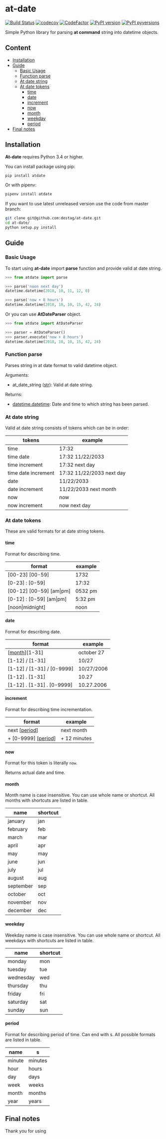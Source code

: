 # at-date

[![Build Status](https://travis-ci.org/destag/at-date.svg?branch=master)](https://travis-ci.org/destag/at-date)
[![codecov](https://codecov.io/gh/destag/at-date/branch/master/graph/badge.svg)](https://codecov.io/gh/destag/at-date)
[![CodeFactor](https://www.codefactor.io/repository/github/destag/at-date/badge)](https://www.codefactor.io/repository/github/destag/at-date)
[![PyPI version](https://badge.fury.io/py/atdate.svg)](https://badge.fury.io/py/atdate)
[![PyPI pyversions](https://img.shields.io/pypi/pyversions/atdate.svg)](https://pypi.python.org/pypi/atdate/)

Simple Python library for parsing **at command** string into datetime objects.

## Content

- [Installation](#installation)
- [Guide](#guide)
  - [Basic Usage](#basic-usage)
  - [Function parse](#function-parse)
  - [At date string](#at-date-string)
  - [At date tokens](#at-date-tokens)
    - [time](#time)
    - [date](#date)
    - [increment](#increment)
    - [now](#now)
    - [month](#month)
    - [weekday](#weekday)
    - [period](#period)
- [Final notes](#final-notes)

## Installation

**At-date** requires Python 3.4 or higher.

You can install package using pip:

```bash
pip install atdate
```

Or with pipenv:

```bash
pipenv install atdate
```

If you want to use latest unreleased version use the  code from master branch:

```bash
git clone git@github.com:destag/at-date.git
cd at-date/
python setup.py install
```

## Guide

### Basic Usage

To start using **at-date** import **parse** function and provide valid at date string.

```python
>>> from atdate import parse

>>> parse('noon next day')
datetime.datetime(2018, 10, 11, 12, 0)

>>> parse('now + 8 hours')
datetime.datetime(2018, 10, 10, 15, 42, 24)
```

Or you can use **AtDateParser** object.

```python
>>> from atdate import AtDateParser

>>> parser = AtDateParser()
>>> parser.execute('now + 8 hours')
datetime.datetime(2018, 10, 10, 15, 42, 24)
```

### Function parse

Parses string in at date format to valid datetime object.

Arguments:

- at_date_string ([str](https://docs.python.org/3/library/stdtypes.html?highlight=str#str)): Valid at date string.

Returns:

- [datetime.datetime](https://docs.python.org/3/library/datetime.html#datetime-objects): Date and time to which string has been parsed.

### At date string

Valid at date string consists of tokens which can be in order:

tokens|example
---|---
time|17:32
time date|17:32 11/22/2033
time increment|17:32 next day
time date increment|17:32 11/22/2033 next day
date|11/22/2033
date increment|11/22/2033 next month
now|now
now increment|now next day

### At date tokens

These are valid formats for at date string tokens.

#### time

Format for describing time.

format|example
---|---
\[00-23\] \[00-59\]|1732
\[0-23\] : \[0-59\]|17:32
\[00-12\] \[00-59\] \[am\|pm\]|0532 pm
\[0-12\] : \[0-59\] \[am\|pm\]|5:32 pm
\[noon\|midnight\]|noon

#### date

Format for describing date.

format|example
---|---
\[[month](#month)\]\[1-31\]|october 27
\[1-12\] / \[1-31\]|10/27
\[1-12\] / \[1-31\] / \[0-9999\]|10/27/2006
\[1-12\] . \[1-31\]|10.27
\[1-12\] . \[1-31\] . \[0-9999\]|10.27.2006

#### increment

Format for describing time incrementation.

format|example
---|---
next \[[period](#period)\]|next month
\+ \[0-9999\] \[[period](#period)\]|\+ 12 minutes

#### now

Format for this token is literally `now`.

Returns actual date and time.

#### month

Month name is case insensitive. You can use whole name or shortcut. All months with shortcuts are listed in table.

name|shortcut
---|---
january|jan
february|feb
march|mar
april|apr
may|may
june|jun
july|jul
august|aug
september|sep
october|oct
november|nov
december|dec

#### weekday

Weekday name is case insensitive. You can use whole name or shortcut. All weekdays with shortcuts are listed in table.

name|shortcut
---|---
monday|mon
tuesday|tue
wednesday|wed
thursday|thu
friday|fri
saturday|sat
sunday|sun

#### period

Format for describing period of time. Can end with s. All possible formats are listed in table.

name|s
---|---
minute|minutes
hour|hours
day|days
week|weeks
month|months
year|years

## Final notes

Thank you for using 
